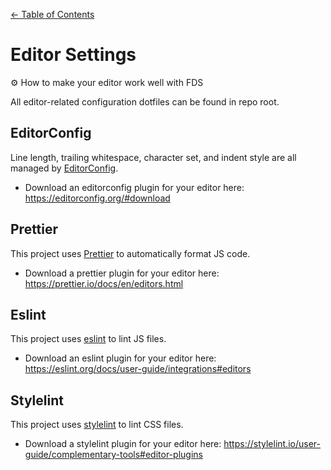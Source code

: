 [&larr; Table of Contents](../CONTRIBUTING.md)

# Editor Settings
⚙️ How to make your editor work well with FDS

All editor-related configuration dotfiles can be found in repo root.

## EditorConfig
Line length, trailing whitespace, character set, and indent style are all managed by [EditorConfig](https://editorconfig.org/).

- Download an editorconfig plugin for your editor here: <https://editorconfig.org/#download>


## Prettier
This project uses [Prettier](https://prettier.io/) to automatically format JS code.

- Download a prettier plugin for your editor here: <https://prettier.io/docs/en/editors.html>


## Eslint
This project uses [eslint](https://eslint.org/) to lint JS files.

- Download an eslint plugin for your editor here: <https://eslint.org/docs/user-guide/integrations#editors>


## Stylelint
This project uses [stylelint](https://stylelint.io/) to lint CSS files.

- Download a stylelint plugin for your editor here: <https://stylelint.io/user-guide/complementary-tools#editor-plugins>
